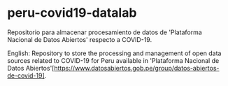 # peru-covid19-datalab
Repositorio para almacenar procesamiento de datos de 'Plataforma Nacional de Datos Abiertos' respecto a COVID-19.

English: Repository to store the processing and management of open data sources related to COVID-19 for Peru available in 'Plataforma Nacional de Datos Abiertos'[https://www.datosabiertos.gob.pe/group/datos-abiertos-de-covid-19].
